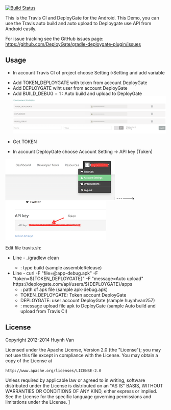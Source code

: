 [![Build Status](https://travis-ci.org/huynhvan257/android-travis-ci-demo.png?branch=master)](https://travis-ci.org/huynhvan257/android-travis-ci-demo)

This is the Travis CI and DeployGate for the Android.
This Demo, you can use the Travis auto build and auto upload to Deploygate use API from Android easily.

For issue tracking see the GitHub issues page: https://github.com/DeployGate/gradle-deploygate-plugin/issues

## Usage

+ In account Travis CI of project choose Setting->Setting and add variable
 - Add TOKEN_DEPLOYGATE with token from account DeployGate
 - Add DEPLOYGATE wiht user from account DeployGate
 - Add BUILD_DEBUG = 1 : Auto build and upload to DeployGate
![Add Env Variable](https://raw.githubusercontent.com/huynhvan257/android-travis-ci-demo/master/image/add_env_variable.png)
 
+ Get TOKEN
 - In account DeployGate choose Account Setting -> API key (Token)

![Get APP Token](https://raw.githubusercontent.com/huynhvan257/android-travis-ci-demo/master/image/get-app-token.png)  ------> 
![Get token](https://raw.githubusercontent.com/huynhvan257/android-travis-ci-demo/master/image/api-token.png)


Edit file travis.sh:
+ Line - ./gradlew clean <type-build>
    - <type-build> : type build (sample assembleRelease)
+ Line - curl -F "file=@app-debug.apk" -F "token=${TOKEN_DEPLOYGATE}" -F "message=Auto upload" https://deploygate.com/api/users/${DEPLOYGATE}/apps
    - <path-apk>: path of apk file (sample apk-debug.apk)
    - TOKEN_DEPLOYGATE: Token account DeployGate
    - DEPLOYGATE: user account DeployGate (sample huynhvan257)
    - <message>: message upload file apk to DeployGate (sample Auto build and upload from Travis CI)


## License
Copyright 2012-2014 Huynh Van

Licensed under the Apache License, Version 2.0 (the "License"); you may not use this file except in compliance with the License. You may obtain a copy of the License at

```
http://www.apache.org/licenses/LICENSE-2.0
```
Unless required by applicable law or agreed to in writing, software distributed under the License is distributed on an "AS IS" BASIS, WITHOUT WARRANTIES OR CONDITIONS OF ANY KIND, either express or implied. See the License for the specific language governing permissions and limitations under the License.
]

